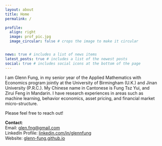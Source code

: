 ```yaml
---
layout: about
title: Home
permalink: /

profile:
  align: right
  image: prof_pic.jpg
  image_circular: false # crops the image to make it circular


news: true # includes a list of news items
latest_posts: true # includes a list of the newest posts
social: true # includes social icons at the bottom of the page
---
```


I am Glenn Fung, in my senior year of the Applied Mathematics with Economics program jointly at the University of Birmingham (U.K.) and Jinan University (P.R.C.). My Chinese name in Cantonese is Fung Tsz Yui, and Zirui Feng in Mandarin. I have research experiences in areas such as machine learning, behavior economics, asset pricing, and financial market micro-structure.

Please feel free to reach out!

**Contact**: <br>
Email: <a href="mailto:glen.fng@gmail.com">glen.fng@gmail.com</a><br>
LinkedIn Profile: <a href="https://www.linkedin.com/in/glennfung/">linkedin.com/in/glennfung</a><br>
Website: <a href="https://glenn-fung.github.io/">glenn-fung.github.io</a><br>


